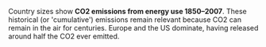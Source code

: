 Country sizes show **CO2 emissions from energy use 1850–2007**. These historical (or 'cumulative') emissions remain relevant because CO2 can remain in the air for centuries. Europe and the US dominate, having released around half the CO2 ever emitted.